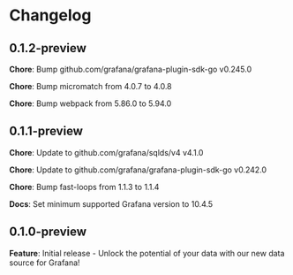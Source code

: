 # Changelog

## 0.1.2-preview

**Chore**: Bump github.com/grafana/grafana-plugin-sdk-go v0.245.0

**Chore**: Bump micromatch from 4.0.7 to 4.0.8

**Chore**: Bump webpack from 5.86.0 to 5.94.0

## 0.1.1-preview

**Chore**: Update to github.com/grafana/sqlds/v4 v4.1.0

**Chore**: Update to github.com/grafana/grafana-plugin-sdk-go v0.242.0

**Chore**: Bump fast-loops from 1.1.3 to 1.1.4

**Docs**: Set minimum supported Grafana version to 10.4.5

## 0.1.0-preview

**Feature**: Initial release - Unlock the potential of your data with our new data source for Grafana!

